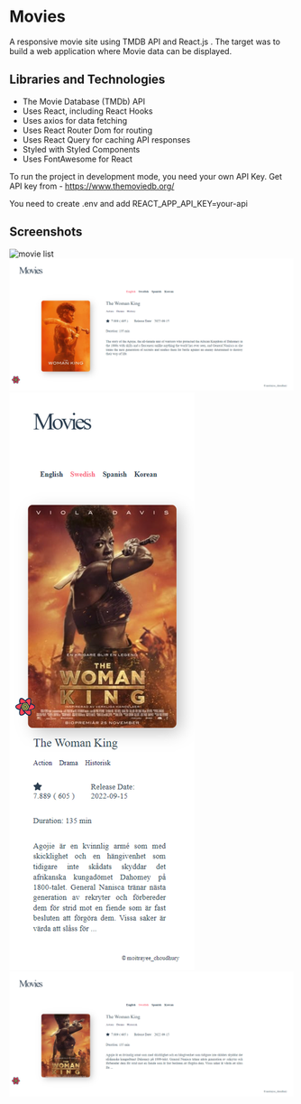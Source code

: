 # Movies

A responsive movie site using TMDB API and React.js . The target was to build
a web application where Movie data can be displayed.

## Libraries and Technologies

- The Movie Database (TMDb) API
- Uses React, including React Hooks
- Uses axios for data fetching
- Uses React Router Dom for routing
- Uses React Query for caching API responses
- Styled with Styled Components
- Uses FontAwesome for React

To run the project in development mode, you need your own API Key.
Get API key from - <https://www.themoviedb.org/>

You need to create .env and add REACT_APP_API_KEY=your-api

## Screenshots

![movie list ](src/assets/Screenshot/MovieList-view.png)
![movie details](src/assets/Screenshot/MovieDetails-view.png)
![small screen](src/assets//Screenshot/DetailsMobileView.png)
![small screen](src/assets//Screenshot/translated.png)
